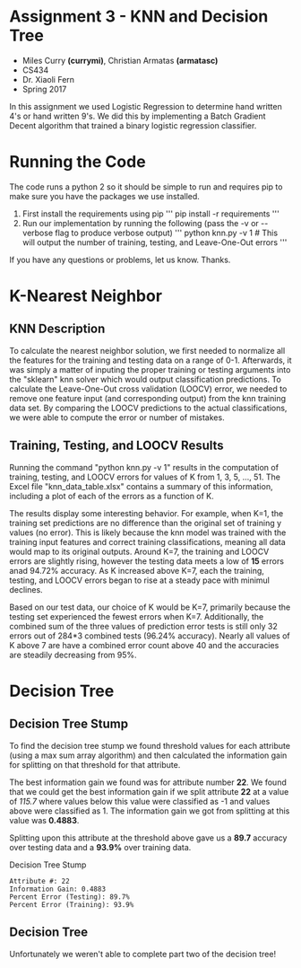 # Assignment 3 - KNN and Decision Tree
- Miles Curry **(currymi)**, Christian Armatas **(armatasc)**
- CS434
- Dr. Xiaoli Fern
- Spring 2017

In this assignment we used Logistic Regression to determine hand written 4's or
hand written 9's. We did this by implementing a Batch Gradient Decent algorithm
that trained a binary logistic regression classifier.

# Running the Code
The code runs a python 2 so it should be simple to run and requires pip
to make sure you have the packages we use installed.
1. First install the requirements using pip
'''
pip install -r requirements
'''
2. Run our implementation by running the following (pass the -v or --verbose flag to produce verbose output)
'''
python knn.py -v 1 # This will output the number of training, testing, and Leave-One-Out errors
'''

If you have any questions or problems, let us know. Thanks.

# K-Nearest Neighbor

## KNN Description
To calculate the nearest neighbor solution, we first needed to normalize all the features
for the training and testing data on a range of 0-1. Afterwards, it was simply a matter of
inputing the proper training or testing arguments into the "sklearn" knn solver which would
output classification predictions. To calculate the Leave-One-Out cross validation (LOOCV) error,
we needed to remove one feature input (and corresponding output) from the knn training
data set. By comparing the LOOCV predictions to the actual classifications, we were able to
compute the error or number of mistakes.

## Training, Testing, and LOOCV Results
Running the command "python knn.py -v 1" results in the computation of training, testing,
and LOOCV errors for values of K from 1, 3, 5, ..., 51. The Excel file "knn_data_table.xlsx"
contains a summary of this information, including a plot of each of the errors as a function
of K.

The results display some interesting behavior. For example, when K=1, the training set
predictions are no difference than the original set of training y values (no error).
This is likely because the knn model was trained with the training input features and
correct training classifications, meaning all data would map to its original outputs.
Around K=7, the training and LOOCV errors are slightly rising, however the testing data
meets a low of **15** errors anad 94.72% accuracy. As K increased above K=7, each the training,
testing, and LOOCV errors began to rise at a steady pace with minimul declines.

Based on our test data, our choice of K would be K=7, primarily because the testing
set experienced the fewest errors when K=7. Additionally, the combined sum of the
three values of prediction error tests is still only 32 errors out of 284*3 combined tests
(96.24% accuracy). Nearly all values of K above 7 are have a combined error count
above 40 and the accuracies are steadily decreasing from 95%.

# Decision Tree

## Decision Tree Stump
To find the decision tree stump we found threshold values for each
attribute (using a max sum array algorithm) and then calculated the information
gain for splitting on that threshold for that attribute.

The best information gain we found was for attribute number **22**. We found that
we could get the best information gain if we split attribute **22** at a value
of *115.7* where values below this value were classified as -1 and values above
were classified as 1. The information gain we got from splitting at this value
was **0.4883**.

Splitting upon this attribute at the threshold above gave us a **89.7**
accuracy over testing data and a **93.9%** over training data.

Decision Tree Stump
```
Attribute #: 22   
Information Gain: 0.4883  
Percent Error (Testing): 89.7%
Percent Error (Training): 93.9%
```

## Decision Tree
Unfortunately we weren't able to complete part two of the decision tree!
